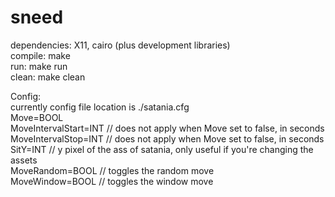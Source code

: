 # sneed

dependencies: X11, cairo (plus development libraries)  
compile: make  
run: make run  
clean: make clean

Config:  
currently config file location is ./satania.cfg  
Move=BOOL  
MoveIntervalStart=INT  // does not apply when Move set to false, in seconds  
MoveIntervalStop=INT   // does not apply when Move set to false, in seconds  
SitY=INT               // y pixel of the ass of satania, only useful if you're changing the assets  
MoveRandom=BOOL        // toggles the random move  
MoveWindow=BOOL        // toggles the window move
